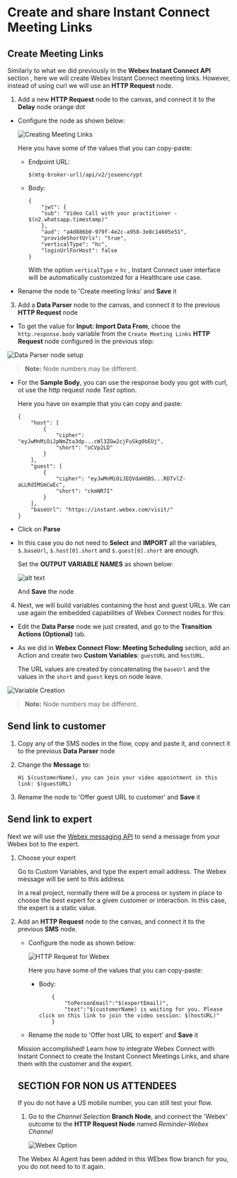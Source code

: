 # Create and share Instant Connect Meeting Links

## Create Meeting Links

Similarly to what we did previously in the **Webex Instant Connect API** section , here we will create Webex Instant Connect meeting links.  However, instead of using curl we will use an **HTTP Request** node. 

1. Add a new **HTTP Request** node to the canvas, and connect it to the  **Delay** node orange dot

- Configure the node as shown below:

    ![Creating Meeting Links](images/create-meeting-links.png)

    Here you have some of the values that you can copy-paste:

    - Endpoint URL:
        ```
        $(mtg-broker-url)/api/v2/joseencrypt
        ```
    - Body: 
        ```
        {
            "jwt": {
            "sub": "Video Call with your practitioner - $(n2.whatsapp.timestamp)"
            },
            "aud": "a4d886b0-979f-4e2c-a958-3e8c14605e51",
            "provideShortUrls": "true",
            "verticalType": "hc",
            "loginUrlForHost": false
        }
        ````

        With the option `verticalType` = `hc` , Instant Connect user interface will be automatically customized for a Healthcare use case.

- Rename the node to 'Create meeting links' and **Save** it

3. Add a **Data Parser** node to the canvas, and connect it to the previous **HTTP Request** node

- To get the value for **Input: Import Data From**, chooe the `http.response.body` variable from the `Create Meeting Links` **HTTP Request** node configured in the previous step:

![Data Parser node setup](images/data-parser-ic.png)

> **Note:** Node numbers may be different.

- For the **Sample Body**, you can use the response body you got with curl, ot use the http request node _Test_ option.

    Here you have on example that you can copy and paste:
    ```
    {
        "host": [
            {
                "cipher": "eyJwMnMiOiJpNmZta3dp...cWl3ZGw2cjFuSkg0bEUj",
                "short": "oCVp2LD"
            }
        ],
        "guest": [
            {
                "cipher": "eyJwMnMiOiJEQVdaHOBS...RDTvlZ-aLLRdIMSmCwEc",
                "short": "ckmNR7I"
            }
        ],
        "baseUrl": "https://instant.webex.com/visit/"
    }
    ```

- Click on **Parse**

- In this case you do not need to **Select** and **IMPORT** all the variables, `$.baseUrl`, `$.host[0].short` and `$.guest[0].short` are enough.

    Set the **OUTPUT VARIABLE NAMES** as shown below:

    ![alt text](images/data-parser-ic-vars.png)

    And **Save** the node

4. Next, we will build variables containing the host and guest URLs. We can use again the embedded capabilities of Webex Connect nodes for this:

- Edit the  **Data Parse** node we just created, and go to the **Transition Actions (Optional)** tab.

- As we did in **Webex Connect Flow: Meeting Scheduling** section, add an Action and create two **Custom Variables**: `guestURL` and `hostURL`.

    The URL values are created by concatenating the `baseUrl` and the values in the `short` and `guest` keys on node leave.
        
![Variable Creation](images/create-vars-ic-links.png)

   > **Note:** Node numbers may be different.

## Send link to customer

1. Copy any of the SMS nodes in the flow, copy and paste it, and connect it to the previous **Data Parser** node

2. Change the **Message** to:
    ```
    Hi $(customerName), you can join your video appointment in this link: $(guestURL)
    ```

3.  Rename the node to 'Offer guest URL to customer' and **Save** it


## Send link to expert

Next we will use the [Webex messaging API](https://developer.webex.com/docs/api/v1/messages/create-a-message) to send a message from your Webex bot to the expert.

1. Choose your expert

    Go to Custom Variables, and type the expert email address. The Webex message will be sent to this address

    In a real project, normally there will be a process or system in place to choose the best expert for a given customer or interaction. In this case, the expert is a static value.

2. Add an **HTTP Request** node to the canvas, and connect it to the previous **SMS** node.

    - Configure the node as shown below:

        ![HTTP Request for Webex](images/http-request-webex.png)

        Here you have some of the values that you can copy-paste:

        - Body:
            ```
                {
                    "toPersonEmail":"$(expertEmail)",
                    "text":"$(customerName) is waiting for you. Please click on this link to join the video session: $(hostURL)"
                } 
            ```
    
    - Rename the node to 'Offer host URL to expert' and **Save** it

    Mission accomplished! Learn how to integrate Webex Connect with Instant Connect to create the Instant Connect Meetings Links, and share them with the customer and the expert.

    ## SECTION FOR NON US ATTENDEES

    If you do not have a US mobile number, you can still test your flow.

    1. Go to the _Channel Selection_ **Branch Node**, and connect the 'Webex' outcome to the **HTTP Request Node** named _Reminder-Webex Channel_   


        ![Webex Option](images/webex-option-1.png)

    The Webex AI Agent has been added in this WEbex flow branch for you, you do not need to to it again.
